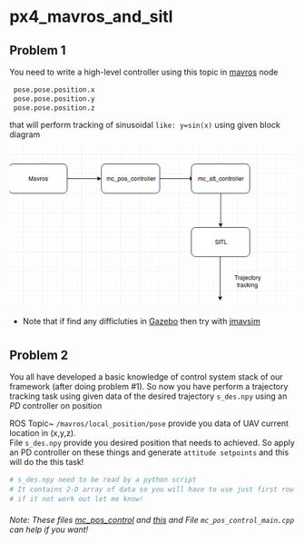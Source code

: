 # px4_mavros_and_sitl
## Problem 1

You need to write a high-level controller using this topic in [mavros](https://dev.px4.io/en/ros/mavros_offboard.html) node
```shell
 pose.pose.position.x
 pose.pose.position.y
 pose.pose.position.z
 ```
 that will perform tracking of sinusoidal ```like: y=sin(x)``` using given block diagram 

![alt text](https://raw.githubusercontent.com/AerialRobotics-IITK/practice/master/px4_mavros_and_sitl/a1.png?raw=true )

* Note that if find any difficluties in [Gazebo](https://dev.px4.io/en/simulation/ros_interface.html) then try with [jmavsim](https://dev.px4.io/en/simulation/jmavsim.html)


#
#

## Problem 2

You all have developed a basic knowledge of control system stack of our framework (after doing problem #1). 
So  now you have perform a trajectory tracking task using given data of the desired trajectory   ```s_des.npy``` using an *PD* controller on position

ROS Topic~ ```/mavros/local_position/pose``` provide you data of UAV current location in (x,y,z).</br>
File ```s_des.npy``` provide you desired position that needs to achieved.
So apply an PD controller on these things and generate ```attitude setpoints``` and this will do the this task!

```python
# s_des.npy need to be read by a python script 
# It contains 2-D array of data so you will have to use just first row for x, second row for y, third row for z.
# if it not work out let me know!
```

###### Note: These files   [mc_pos_control](https://github.com/AerialRobotics-IITK/Firmware/blob/master/src/modules/mc_pos_control/mc_pos_control_main.cpp#L260) and [this](https://github.com/harshsinh/warehouse-quad/blob/master/controller/src/controller.cpp) and File ```mc_pos_control_main.cpp``` can help if you want!
